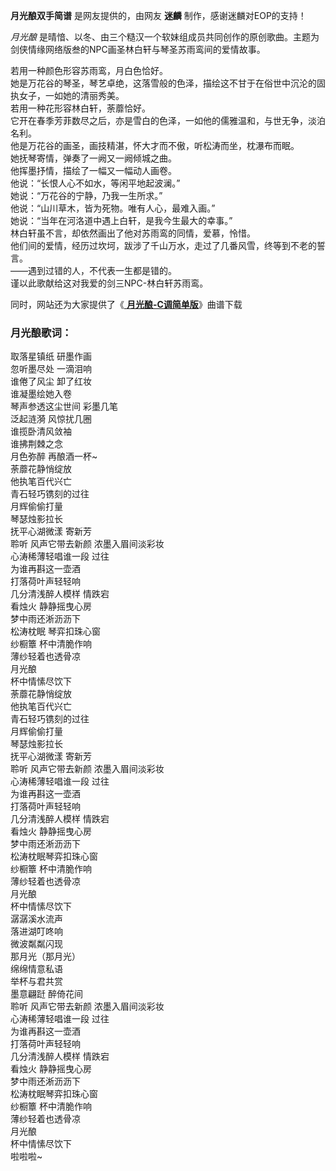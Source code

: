 

**月光酿双手简谱** 是网友提供的，由网友 **迷麟** 制作，感谢迷麟对EOP的支持！

_月光酿_ 是晴愔、以冬、由三个糙汉一个软妹组成员共同创作的原创歌曲。主题为剑侠情缘网络版叁的NPC画圣林白轩与琴圣苏雨鸾间的爱情故事。

若用一种颜色形容苏雨鸾，月白色恰好。  
她是万花谷的琴圣，琴艺卓绝，这落雪般的色泽，描绘这不甘于在俗世中沉沦的固执女子，一如她的清丽秀美。  
若用一种花形容林白轩，荼蘼恰好。  
它开在春季芳菲数尽之后，亦是雪白的色泽，一如他的儒雅温和，与世无争，淡泊名利。  
他是万花谷的画圣，画技精湛，怀大才而不傲，听松涛而坐，枕瀑布而眠。  
她抚琴寄情，弹奏了一阙又一阙倾城之曲。  
他挥墨抒情，描绘了一幅又一幅动人画卷。  
他说：“长恨人心不如水，等闲平地起波澜。”  
她说：“万花谷的宁静，乃我一生所求。”  
他说：“山川草木，皆为死物。唯有人心，最难入画。”  
她说：“当年在河洛道中遇上白轩，是我今生最大的幸事。”  
林白轩虽不言，却依然画出了他对苏雨鸾的同情，爱慕，怜惜。  
他们间的爱情，经历过坎坷，跋涉了千山万水，走过了几番风雪，终等到不老的誓言。  
——遇到过错的人，不代表一生都是错的。  
谨以此歌献给这对我爱的剑三NPC-林白轩苏雨鸾。

同时，网站还为大家提供了《[ **月光酿-C调简单版**](Music-12593-月光酿-C调简单版.html "月光酿-C调简单版")》曲谱下载

### 月光酿歌词：

取落星镇纸 研墨作画  
忽听墨尽处 一滴泪响  
谁倦了风尘 卸了红妆  
谁凝墨绘她入卷  
琴声参透这尘世间 彩墨几笔  
泛起涟漪 风惊扰几圈  
谁揽卧清风敛袖  
谁拂荆棘之念  
月色弥醉 再酿酒一杯~  
荼蘼花静悄绽放  
他执笔百代兴亡  
青石轻巧镌刻的过往  
月辉偷偷打量  
琴瑟烛影拉长  
抚平心湖微漾 寄新芳  
聆听 风声它带去新颜 浓墨入眉间淡彩妆  
心涛稀薄轻唱谁一段 过往  
为谁再斟这一壶酒  
打落荷叶声轻轻响  
几分清浅醉人模样 情跌宕  
看烛火 静静摇曳心房  
梦中雨还淅沥沥下  
松涛枕眠 琴弈扣珠心窗  
纱橱簟 杯中清脆作响  
薄纱轻着也透骨凉  
月光酿  
杯中情愫尽饮下  
荼蘼花静悄绽放  
他执笔百代兴亡  
青石轻巧镌刻的过往  
月辉偷偷打量  
琴瑟烛影拉长  
抚平心湖微漾 寄新芳  
聆听 风声它带去新颜 浓墨入眉间淡彩妆  
心涛稀薄轻唱谁一段 过往  
为谁再斟这一壶酒  
打落荷叶声轻轻响  
几分清浅醉人模样 情跌宕  
看烛火 静静摇曳心房  
梦中雨还淅沥沥下  
松涛枕眠琴弈扣珠心窗  
纱橱簟 杯中清脆作响  
薄纱轻着也透骨凉  
月光酿  
杯中情愫尽饮下  
潺潺溪水流声  
落进湖叮咚响  
微波粼粼闪现  
那月光（那月光）  
绵绵情意私语  
举杯与君共赏  
墨意翩跹 醉倚花间  
聆听 风声它带去新颜 浓墨入眉间淡彩妆  
心涛稀薄轻唱谁一段 过往  
为谁再斟这一壶酒  
打落荷叶声轻轻响  
几分清浅醉人模样 情跌宕  
看烛火 静静摇曳心房  
梦中雨还淅沥沥下  
松涛枕眠琴弈扣珠心窗  
纱橱簟 杯中清脆作响  
薄纱轻着也透骨凉  
月光酿  
杯中情愫尽饮下  
啦啦啦~

